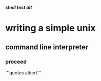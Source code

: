 ___shell test alt___
# writing a simple unix
## command line interpreter
### proceed
'''quotes albert'''
